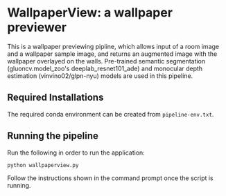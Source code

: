 # WallpaperView: a wallpaper previewer

This is a wallpaper previewing pipline, which allows input of a room image and a wallpaper sample image, and returns an augmented image with the wallpaper overlayed on the walls. Pre-trained semantic segmentation (gluoncv.model_zoo's deeplab_resnet101_ade) and monocular depth estimation (vinvino02/glpn-nyu) models are used in this pipeline.

## Required Installations

The required conda environment can be created from `pipeline-env.txt`.

## Running the pipeline

Run the following in order to run the application:

`python wallpaperview.py`

Follow the instructions shown in the command prompt once the script is running.
